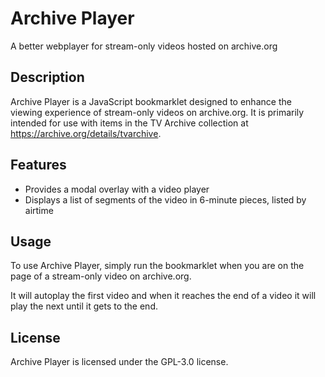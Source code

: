 # Archive Player

A better webplayer for stream-only videos hosted on archive.org

## Description

Archive Player is a JavaScript bookmarklet designed to enhance the viewing experience of stream-only videos on archive.org. It is primarily intended for use with items in the TV Archive collection at https://archive.org/details/tvarchive.

## Features

* Provides a modal overlay with a video player
* Displays a list of segments of the video in 6-minute pieces, listed by airtime

## Usage

To use Archive Player, simply run the bookmarklet when you are on the page of a stream-only video on archive.org.

It will autoplay the first video and when it reaches the end of a video it will play the next until it gets to the end.

## License

Archive Player is licensed under the GPL-3.0 license.
